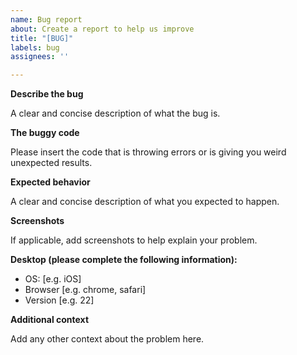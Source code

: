 ```yaml
---
name: Bug report
about: Create a report to help us improve
title: "[BUG]"
labels: bug
assignees: ''

---
```


**Describe the bug**

A clear and concise description of what the bug is.

**The buggy code**

Please insert the code that is throwing errors or is giving you weird unexpected results.

**Expected behavior**

A clear and concise description of what you expected to happen.

**Screenshots**

If applicable, add screenshots to help explain your problem.

**Desktop (please complete the following information):**
 - OS: [e.g. iOS]
 - Browser [e.g. chrome, safari]
 - Version [e.g. 22]

**Additional context**

Add any other context about the problem here.
